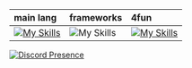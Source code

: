 | main lang | frameworks | 4fun |
| :- | :- | :- |
| [![My Skills](https://skills.thijs.gg/icons?i=c,php,py)](https://skillicons.dev) | ![My Skills](https://skills.thijs.gg/icons?i=net) | [![My Skills](https://skillicons.dev/icons?i=figma&theme=dark)](https://skillicons.dev)

[![Discord Presence](https://lanyard.cnrad.dev/api/834036015857270804?borderRadius=20px&bg=000000&hideDiscrim=true)](https://discord.com/users/834036015857270804)